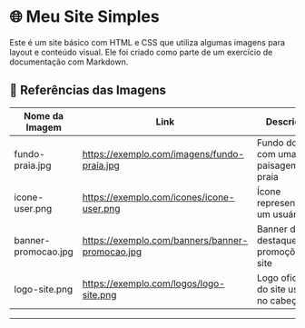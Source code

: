 # 🌐 Meu Site Simples

Este é um site básico com HTML e CSS que utiliza algumas imagens para layout e conteúdo visual. Ele foi criado como parte de um exercício de documentação com Markdown.

## 📸 Referências das Imagens

| Nome da Imagem       | Link                                                       | Descrição                                     |
|----------------------|------------------------------------------------------------|-----------------------------------------------|
| fundo-praia.jpg      | https://exemplo.com/imagens/fundo-praia.jpg                | Fundo do site com uma paisagem de praia       |
| icone-user.png       | https://exemplo.com/icones/icone-user.png                  | Ícone representando um usuário                |
| banner-promocao.jpg  | https://exemplo.com/banners/banner-promocao.jpg            | Banner de destaque para promoções do site     |
| logo-site.png        | https://exemplo.com/logos/logo-site.png                    | Logo oficial do site usado no cabeçalho       |

---

